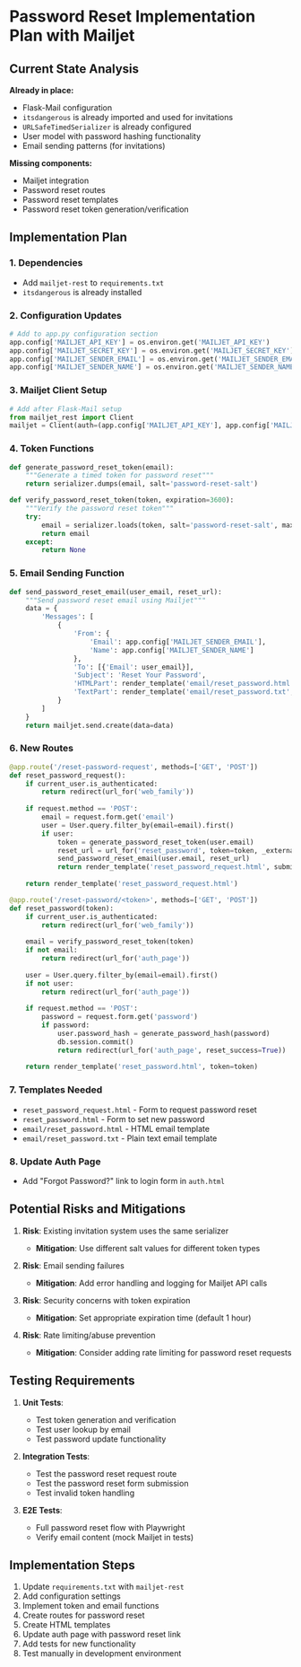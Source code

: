 # Password Reset Implementation Plan with Mailjet

## Current State Analysis

**Already in place:**
- Flask-Mail configuration
- `itsdangerous` is already imported and used for invitations
- `URLSafeTimedSerializer` is already configured
- User model with password hashing functionality
- Email sending patterns (for invitations)

**Missing components:**
- Mailjet integration
- Password reset routes
- Password reset templates
- Password reset token generation/verification

## Implementation Plan

### 1. Dependencies
- Add `mailjet-rest` to `requirements.txt`
- `itsdangerous` is already installed

### 2. Configuration Updates
```python
# Add to app.py configuration section
app.config['MAILJET_API_KEY'] = os.environ.get('MAILJET_API_KEY')
app.config['MAILJET_SECRET_KEY'] = os.environ.get('MAILJET_SECRET_KEY')
app.config['MAILJET_SENDER_EMAIL'] = os.environ.get('MAILJET_SENDER_EMAIL', 'noreply@yourdomain.com')
app.config['MAILJET_SENDER_NAME'] = os.environ.get('MAILJET_SENDER_NAME', 'Home Inventory App')
```

### 3. Mailjet Client Setup
```python
# Add after Flask-Mail setup
from mailjet_rest import Client
mailjet = Client(auth=(app.config['MAILJET_API_KEY'], app.config['MAILJET_SECRET_KEY']), version='v3.1')
```

### 4. Token Functions
```python
def generate_password_reset_token(email):
    """Generate a timed token for password reset"""
    return serializer.dumps(email, salt='password-reset-salt')

def verify_password_reset_token(token, expiration=3600):
    """Verify the password reset token"""
    try:
        email = serializer.loads(token, salt='password-reset-salt', max_age=expiration)
        return email
    except:
        return None
```

### 5. Email Sending Function
```python
def send_password_reset_email(user_email, reset_url):
    """Send password reset email using Mailjet"""
    data = {
        'Messages': [
            {
                'From': {
                    'Email': app.config['MAILJET_SENDER_EMAIL'],
                    'Name': app.config['MAILJET_SENDER_NAME']
                },
                'To': [{'Email': user_email}],
                'Subject': 'Reset Your Password',
                'HTMLPart': render_template('email/reset_password.html', reset_url=reset_url),
                'TextPart': render_template('email/reset_password.txt', reset_url=reset_url)
            }
        ]
    }
    return mailjet.send.create(data=data)
```

### 6. New Routes
```python
@app.route('/reset-password-request', methods=['GET', 'POST'])
def reset_password_request():
    if current_user.is_authenticated:
        return redirect(url_for('web_family'))
    
    if request.method == 'POST':
        email = request.form.get('email')
        user = User.query.filter_by(email=email).first()
        if user:
            token = generate_password_reset_token(user.email)
            reset_url = url_for('reset_password', token=token, _external=True)
            send_password_reset_email(user.email, reset_url)
            return render_template('reset_password_request.html', submitted=True)
    
    return render_template('reset_password_request.html')

@app.route('/reset-password/<token>', methods=['GET', 'POST'])
def reset_password(token):
    if current_user.is_authenticated:
        return redirect(url_for('web_family'))
    
    email = verify_password_reset_token(token)
    if not email:
        return redirect(url_for('auth_page'))
    
    user = User.query.filter_by(email=email).first()
    if not user:
        return redirect(url_for('auth_page'))
    
    if request.method == 'POST':
        password = request.form.get('password')
        if password:
            user.password_hash = generate_password_hash(password)
            db.session.commit()
            return redirect(url_for('auth_page', reset_success=True))
    
    return render_template('reset_password.html', token=token)
```

### 7. Templates Needed
- `reset_password_request.html` - Form to request password reset
- `reset_password.html` - Form to set new password
- `email/reset_password.html` - HTML email template
- `email/reset_password.txt` - Plain text email template

### 8. Update Auth Page
- Add "Forgot Password?" link to login form in `auth.html`

## Potential Risks and Mitigations

1. **Risk**: Existing invitation system uses the same serializer
   - **Mitigation**: Use different salt values for different token types

2. **Risk**: Email sending failures
   - **Mitigation**: Add error handling and logging for Mailjet API calls

3. **Risk**: Security concerns with token expiration
   - **Mitigation**: Set appropriate expiration time (default 1 hour)

4. **Risk**: Rate limiting/abuse prevention
   - **Mitigation**: Consider adding rate limiting for password reset requests

## Testing Requirements

1. **Unit Tests**:
   - Test token generation and verification
   - Test user lookup by email
   - Test password update functionality

2. **Integration Tests**:
   - Test the password reset request route
   - Test the password reset form submission
   - Test invalid token handling

3. **E2E Tests**:
   - Full password reset flow with Playwright
   - Verify email content (mock Mailjet in tests)

## Implementation Steps

1. Update `requirements.txt` with `mailjet-rest`
2. Add configuration settings
3. Implement token and email functions
4. Create routes for password reset
5. Create HTML templates
6. Update auth page with password reset link
7. Add tests for new functionality
8. Test manually in development environment
